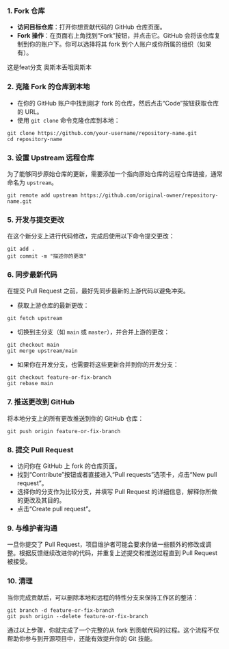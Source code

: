 ### 1. Fork 仓库

- **访问目标仓库**：打开你想贡献代码的 GitHub 仓库页面。
- **Fork 操作**：在页面右上角找到“Fork”按钮，并点击它。GitHub 会将该仓库复制到你的账户下。你可以选择将其 fork 到个人账户或你所属的组织（如果有）。

这是feat分支
奥斯本丢哦奥斯本
### 2. 克隆 Fork 的仓库到本地

- 在你的 GitHub 账户中找到刚才 fork 的仓库，然后点击“Code”按钮获取仓库的 URL。
- 使用 `git clone` 命令克隆仓库到本地：

```
git clone https://github.com/your-username/repository-name.git
cd repository-name
```

### 3. 设置 Upstream 远程仓库

为了能够同步原始仓库的更新，需要添加一个指向原始仓库的远程仓库链接，通常命名为 `upstream`。

```
git remote add upstream https://github.com/original-owner/repository-name.git
```


### 5. 开发与提交更改

在这个新分支上进行代码修改，完成后使用以下命令提交更改：

```
git add .
git commit -m "描述你的更改"
```

### 6. 同步最新代码

在提交 Pull Request 之前，最好先同步最新的上游代码以避免冲突。

- 获取上游仓库的最新更改：


```
git fetch upstream
```

- 切换到主分支（如 `main` 或 `master`），并合并上游的更改：


```
git checkout main
git merge upstream/main
```

- 如果你在开发分支，也需要将这些更新合并到你的开发分支：


```
git checkout feature-or-fix-branch
git rebase main
```

### 7. 推送更改到 GitHub

将本地分支上的所有更改推送到你的 GitHub 仓库：

```
git push origin feature-or-fix-branch
```

### 8. 提交 Pull Request

- 访问你在 GitHub 上 fork 的仓库页面。
- 找到“Contribute”按钮或者直接进入“Pull requests”选项卡，点击“New pull request”。
- 选择你的分支作为比较分支，并填写 Pull Request 的详细信息，解释你所做的更改及其目的。
- 点击“Create pull request”。

### 9. 与维护者沟通

一旦你提交了 Pull Request，项目维护者可能会要求你做一些额外的修改或调整。根据反馈继续改进你的代码，并重复上述提交和推送过程直到 Pull Request 被接受。

### 10. 清理

当你完成贡献后，可以删除本地和远程的特性分支来保持工作区的整洁：

```
git branch -d feature-or-fix-branch
git push origin --delete feature-or-fix-branch
```

通过以上步骤，你就完成了一个完整的从 fork 到贡献代码的过程。这个流程不仅帮助你参与到开源项目中，还能有效提升你的 Git 技能。